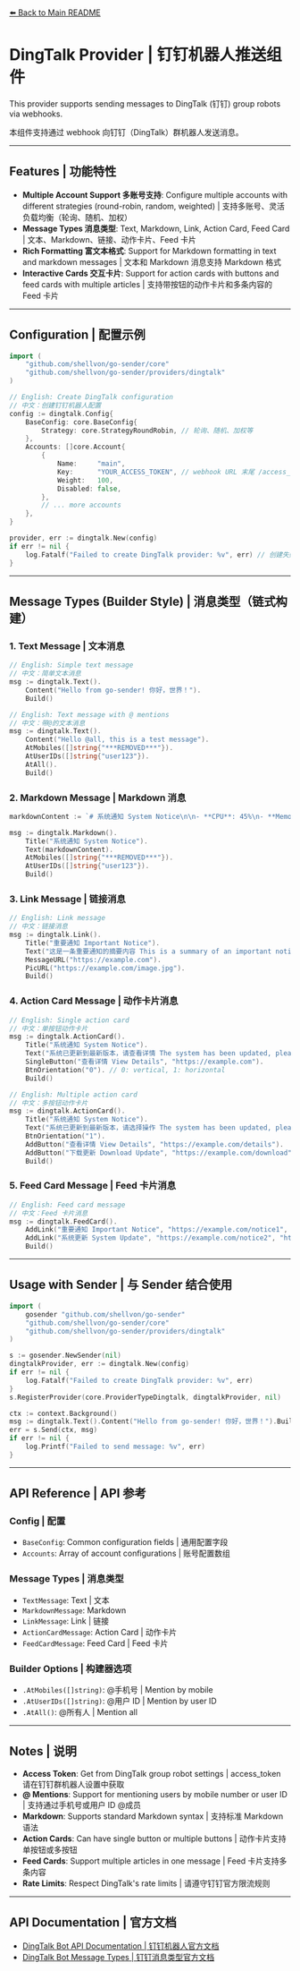 [⬅️ Back to Main README](../../README.md)

# DingTalk Provider | 钉钉机器人推送组件

This provider supports sending messages to DingTalk (钉钉) group robots via webhooks.

本组件支持通过 webhook 向钉钉（DingTalk）群机器人发送消息。

---

## Features | 功能特性

- **Multiple Account Support 多账号支持**: Configure multiple accounts with different strategies (round-robin, random, weighted) | 支持多账号、灵活负载均衡（轮询、随机、加权）
- **Message Types 消息类型**: Text, Markdown, Link, Action Card, Feed Card | 文本、Markdown、链接、动作卡片、Feed 卡片
- **Rich Formatting 富文本格式**: Support for Markdown formatting in text and markdown messages | 文本和 Markdown 消息支持 Markdown 格式
- **Interactive Cards 交互卡片**: Support for action cards with buttons and feed cards with multiple articles | 支持带按钮的动作卡片和多条内容的 Feed 卡片

---

## Configuration | 配置示例

```go
import (
    "github.com/shellvon/go-sender/core"
    "github.com/shellvon/go-sender/providers/dingtalk"
)

// English: Create DingTalk configuration
// 中文：创建钉钉机器人配置
config := dingtalk.Config{
    BaseConfig: core.BaseConfig{
        Strategy: core.StrategyRoundRobin, // 轮询、随机、加权等
    },
    Accounts: []core.Account{
        {
            Name:     "main",
            Key:      "YOUR_ACCESS_TOKEN", // webhook URL 末尾 /access_token= 后的部分
            Weight:   100,
            Disabled: false,
        },
        // ... more accounts
    },
}

provider, err := dingtalk.New(config)
if err != nil {
    log.Fatalf("Failed to create DingTalk provider: %v", err) // 创建失败
}
```

---

## Message Types (Builder Style) | 消息类型（链式构建）

### 1. Text Message | 文本消息

```go
// English: Simple text message
// 中文：简单文本消息
msg := dingtalk.Text().
    Content("Hello from go-sender! 你好，世界！").
    Build()

// English: Text message with @ mentions
// 中文：带@的文本消息
msg := dingtalk.Text().
    Content("Hello @all, this is a test message").
    AtMobiles([]string{"***REMOVED***"}).
    AtUserIDs([]string{"user123"}).
    AtAll().
    Build()
```

### 2. Markdown Message | Markdown 消息

```go
markdownContent := `# 系统通知 System Notice\n\n- **CPU**: 45%\n- **Memory**: 60%\n- **Disk**: 75%\n\n> 系统运行正常 System OK\n\n[查看详情 View Details](https://example.com)`

msg := dingtalk.Markdown().
    Title("系统通知 System Notice").
    Text(markdownContent).
    AtMobiles([]string{"***REMOVED***"}).
    AtUserIDs([]string{"user123"}).
    Build()
```

### 3. Link Message | 链接消息

```go
// English: Link message
// 中文：链接消息
msg := dingtalk.Link().
    Title("重要通知 Important Notice").
    Text("这是一条重要通知的摘要内容 This is a summary of an important notice").
    MessageURL("https://example.com").
    PicURL("https://example.com/image.jpg").
    Build()
```

### 4. Action Card Message | 动作卡片消息

```go
// English: Single action card
// 中文：单按钮动作卡片
msg := dingtalk.ActionCard().
    Title("系统通知 System Notice").
    Text("系统已更新到最新版本，请查看详情 The system has been updated, please check details").
    SingleButton("查看详情 View Details", "https://example.com").
    BtnOrientation("0"). // 0: vertical, 1: horizontal
    Build()

// English: Multiple action card
// 中文：多按钮动作卡片
msg := dingtalk.ActionCard().
    Title("系统通知 System Notice").
    Text("系统已更新到最新版本，请选择操作 The system has been updated, please choose an action").
    BtnOrientation("1").
    AddButton("查看详情 View Details", "https://example.com/details").
    AddButton("下载更新 Download Update", "https://example.com/download").
    Build()
```

### 5. Feed Card Message | Feed 卡片消息

```go
// English: Feed card message
// 中文：Feed 卡片消息
msg := dingtalk.FeedCard().
    AddLink("重要通知 Important Notice", "https://example.com/notice1", "https://example.com/image1.jpg").
    AddLink("系统更新 System Update", "https://example.com/notice2", "https://example.com/image2.jpg").
    Build()
```

---

## Usage with Sender | 与 Sender 结合使用

```go
import (
    gosender "github.com/shellvon/go-sender"
    "github.com/shellvon/go-sender/core"
    "github.com/shellvon/go-sender/providers/dingtalk"
)

s := gosender.NewSender(nil)
dingtalkProvider, err := dingtalk.New(config)
if err != nil {
    log.Fatalf("Failed to create DingTalk provider: %v", err)
}
s.RegisterProvider(core.ProviderTypeDingtalk, dingtalkProvider, nil)

ctx := context.Background()
msg := dingtalk.Text().Content("Hello from go-sender! 你好，世界！").Build()
err = s.Send(ctx, msg)
if err != nil {
    log.Printf("Failed to send message: %v", err)
}
```

---

## API Reference | API 参考

### Config | 配置

- `BaseConfig`: Common configuration fields | 通用配置字段
- `Accounts`: Array of account configurations | 账号配置数组

### Message Types | 消息类型

- `TextMessage`: Text | 文本
- `MarkdownMessage`: Markdown
- `LinkMessage`: Link | 链接
- `ActionCardMessage`: Action Card | 动作卡片
- `FeedCardMessage`: Feed Card | Feed 卡片

### Builder Options | 构建器选项

- `.AtMobiles([]string)`: @手机号 | Mention by mobile
- `.AtUserIDs([]string)`: @用户 ID | Mention by user ID
- `.AtAll()`: @所有人 | Mention all

---

## Notes | 说明

- **Access Token**: Get from DingTalk group robot settings | access_token 请在钉钉群机器人设置中获取
- **@ Mentions**: Support for mentioning users by mobile number or user ID | 支持通过手机号或用户 ID @成员
- **Markdown**: Supports standard Markdown syntax | 支持标准 Markdown 语法
- **Action Cards**: Can have single button or multiple buttons | 动作卡片支持单按钮或多按钮
- **Feed Cards**: Support multiple articles in one message | Feed 卡片支持多条内容
- **Rate Limits**: Respect DingTalk's rate limits | 请遵守钉钉官方限流规则

---

## API Documentation | 官方文档

- [DingTalk Bot API Documentation | 钉钉机器人官方文档](https://open.dingtalk.com/document/robots/custom-robot-access)
- [DingTalk Bot Message Types | 钉钉消息类型官方文档](https://open.dingtalk.com/document/orgapp/custom-bot-send-message-type)
